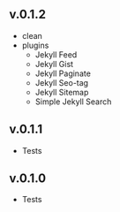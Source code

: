 
## v.0.1.2
  * clean
  * plugins
    * Jekyll Feed
    * Jekyll Gist
    * Jekyll Paginate
    * Jekyll Seo-tag
    * Jekyll Sitemap
    * Simple Jekyll Search

## v.0.1.1
  * Tests

## v.0.1.0
  * Tests

